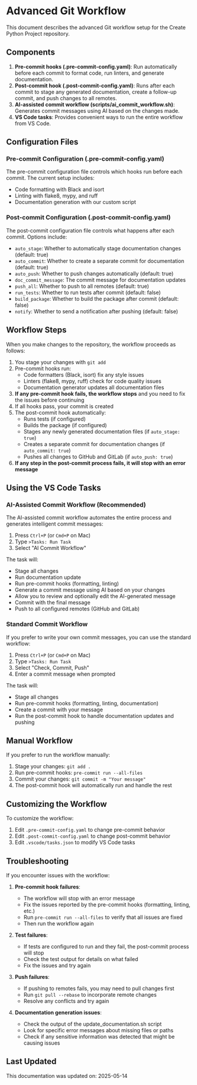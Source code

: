 # Advanced Git Workflow

This document describes the advanced Git workflow setup for the Create Python Project repository.

## Components

1. **Pre-commit hooks (.pre-commit-config.yaml)**: Run automatically before each commit to format code, run linters, and generate documentation.
2. **Post-commit hook (.post-commit-config.yaml)**: Runs after each commit to stage any generated documentation, create a follow-up commit, and push changes to all remotes.
3. **AI-assisted commit workflow (scripts/ai_commit_workflow.sh)**: Generates commit messages using AI based on the changes made.
4. **VS Code tasks**: Provides convenient ways to run the entire workflow from VS Code.

## Configuration Files

### Pre-commit Configuration (.pre-commit-config.yaml)

The pre-commit configuration file controls which hooks run before each commit. The current setup includes:

- Code formatting with Black and isort
- Linting with flake8, mypy, and ruff
- Documentation generation with our custom script

### Post-commit Configuration (.post-commit-config.yaml)

The post-commit configuration file controls what happens after each commit. Options include:

- `auto_stage`: Whether to automatically stage documentation changes (default: true)
- `auto_commit`: Whether to create a separate commit for documentation (default: true)
- `auto_push`: Whether to push changes automatically (default: true)
- `doc_commit_message`: The commit message for documentation updates
- `push_all`: Whether to push to all remotes (default: true)
- `run_tests`: Whether to run tests after commit (default: false)
- `build_package`: Whether to build the package after commit (default: false)
- `notify`: Whether to send a notification after pushing (default: false)

## Workflow Steps

When you make changes to the repository, the workflow proceeds as follows:

1. You stage your changes with `git add`
2. Pre-commit hooks run:
   - Code formatters (Black, isort) fix any style issues
   - Linters (flake8, mypy, ruff) check for code quality issues
   - Documentation generator updates all documentation files
3. **If any pre-commit hook fails, the workflow stops** and you need to fix the issues before continuing
4. If all hooks pass, your commit is created
5. The post-commit hook automatically:
   - Runs tests (if configured)
   - Builds the package (if configured)
   - Stages any newly generated documentation files (if `auto_stage: true`)
   - Creates a separate commit for documentation changes (if `auto_commit: true`)
   - Pushes all changes to GitHub and GitLab (if `auto_push: true`)
6. **If any step in the post-commit process fails, it will stop with an error message**

## Using the VS Code Tasks

### AI-Assisted Commit Workflow (Recommended)

The AI-assisted commit workflow automates the entire process and generates intelligent commit messages:

1. Press `Ctrl+P` (or `Cmd+P` on Mac)
2. Type `>Tasks: Run Task`
3. Select "AI Commit Workflow"

The task will:
- Stage all changes
- Run documentation update
- Run pre-commit hooks (formatting, linting)
- Generate a commit message using AI based on your changes
- Allow you to review and optionally edit the AI-generated message
- Commit with the final message
- Push to all configured remotes (GitHub and GitLab)

### Standard Commit Workflow

If you prefer to write your own commit messages, you can use the standard workflow:

1. Press `Ctrl+P` (or `Cmd+P` on Mac)
2. Type `>Tasks: Run Task`
3. Select "Check, Commit, Push"
4. Enter a commit message when prompted

The task will:
- Stage all changes
- Run pre-commit hooks (formatting, linting, documentation)
- Create a commit with your message
- Run the post-commit hook to handle documentation updates and pushing

## Manual Workflow

If you prefer to run the workflow manually:

1. Stage your changes: `git add .`
2. Run pre-commit hooks: `pre-commit run --all-files`
3. Commit your changes: `git commit -m "Your message"`
4. The post-commit hook will automatically run and handle the rest

## Customizing the Workflow

To customize the workflow:

1. Edit `.pre-commit-config.yaml` to change pre-commit behavior
2. Edit `.post-commit-config.yaml` to change post-commit behavior
3. Edit `.vscode/tasks.json` to modify VS Code tasks

## Troubleshooting

If you encounter issues with the workflow:

1. **Pre-commit hook failures**:
   - The workflow will stop with an error message
   - Fix the issues reported by the pre-commit hooks (formatting, linting, etc.)
   - Run `pre-commit run --all-files` to verify that all issues are fixed
   - Then run the workflow again

2. **Test failures**:
   - If tests are configured to run and they fail, the post-commit process will stop
   - Check the test output for details on what failed
   - Fix the issues and try again

3. **Push failures**:
   - If pushing to remotes fails, you may need to pull changes first
   - Run `git pull --rebase` to incorporate remote changes
   - Resolve any conflicts and try again

4. **Documentation generation issues**:
   - Check the output of the update_documentation.sh script
   - Look for specific error messages about missing files or paths
   - Check if any sensitive information was detected that might be causing issues

## Last Updated

This documentation was updated on: 2025-05-14
